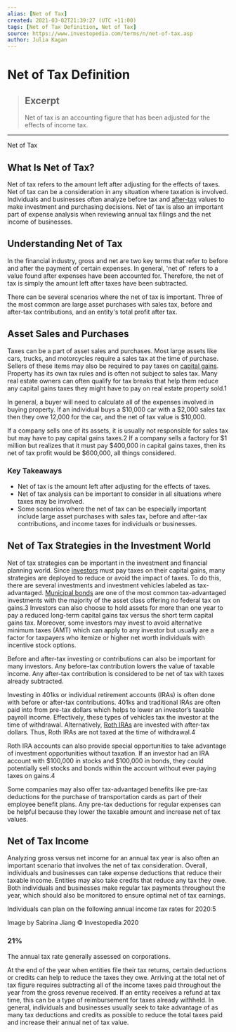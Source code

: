 ```yaml
---
alias: [Net of Tax]
created: 2021-03-02T21:39:27 (UTC +11:00)
tags: [Net of Tax Definition, Net of Tax]
source: https://www.investopedia.com/terms/n/net-of-tax.asp
author: Julia Kagan
---
```


# Net of Tax Definition

> ## Excerpt
> Net of tax is an accounting figure that has been adjusted for the effects of income tax.

---

Net of Tax
## What Is Net of Tax?

Net of tax refers to the amount left after adjusting for the effects of taxes. Net of tax can be a consideration in any situation where taxation is involved. Individuals and businesses often analyze before tax and [after-tax](https://www.investopedia.com/terms/a/aftertaxincome.asp) values to make investment and purchasing decisions. Net of tax is also an important part of expense analysis when reviewing annual tax filings and the net income of businesses. 

## Understanding Net of Tax

In the financial industry, gross and net are two key terms that refer to before and after the payment of certain expenses. In general, 'net of' refers to a value found after expenses have been accounted for. Therefore, the net of tax is simply the amount left after taxes have been subtracted.

There can be several scenarios where the net of tax is important. Three of the most common are large asset purchases with sales tax, before and after-tax contributions, and an entity's total profit after tax.

## Asset Sales and Purchases

Taxes can be a part of asset sales and purchases. Most large assets like cars, trucks, and motorcycles require a sales tax at the time of purchase. Sellers of these items may also be required to pay taxes on [capital gains](https://www.investopedia.com/terms/c/capital_gains_tax.asp). Property has its own tax rules and is often not subject to sales tax. Many real estate owners can often qualify for tax breaks that help them reduce any capital gains taxes they might have to pay on real estate property sold.1

In general, a buyer will need to calculate all of the expenses involved in buying property. If an individual buys a $10,000 car with a $2,000 sales tax then they owe 12,000 for the car, and the net of tax value is $10,000.

If a company sells one of its assets, it is usually not responsible for sales tax but may have to pay capital gains taxes.2 If a company sells a factory for $1 million but realizes that it must pay $400,000 in capital gains taxes, then its net of tax profit would be $600,000, all things considered.

### Key Takeaways

-   Net of tax is the amount left after adjusting for the effects of taxes.
-   Net of tax analysis can be important to consider in all situations where taxes may be involved.
-   Some scenarios where the net of tax can be especially important include large asset purchases with sales tax, before and after-tax contributions, and income taxes for individuals or businesses.

## Net of Tax Strategies in the Investment World

Net of tax strategies can be important in the investment and financial planning world. Since [investors](https://www.investopedia.com/terms/i/investor.asp) must pay taxes on their capital gains, many strategies are deployed to reduce or avoid the impact of taxes. To do this, there are several investments and investment vehicles labeled as tax-advantaged. [Municipal bonds](https://www.investopedia.com/investing/basics-of-municipal-bonds/) are one of the most common tax-advantaged investments with the majority of the asset class offering no federal tax on gains.3 Investors can also choose to hold assets for more than one year to pay a reduced long-term capital gains tax versus the short term capital gains tax. Moreover, some investors may invest to avoid alternative minimum taxes (AMT) which can apply to any investor but usually are a factor for taxpayers who itemize or higher net worth individuals with incentive stock options.   

Before and after-tax investing or contributions can also be important for many investors. Any before-tax contribution lowers the value of taxable income. Any after-tax contribution is considered to be net of tax with taxes already subtracted.

Investing in 401ks or individual retirement accounts (IRAs) is often done with before or after-tax contributions. 401ks and traditional IRAs are often paid into from pre-tax dollars which helps to lower an investor’s taxable payroll income. Effectively, these types of vehicles tax the investor at the time of withdrawal. Alternatively, [Roth IRAs](https://www.investopedia.com/terms/r/rothira.asp) are invested with after-tax dollars. Thus, Roth IRAs are not taxed at the time of withdrawal.4

Roth IRA accounts can also provide special opportunities to take advantage of investment opportunities without taxation. If an investor had an IRA account with $100,000 in stocks and $100,000 in bonds, they could potentially sell stocks and bonds within the account without ever paying taxes on gains.4

Some companies may also offer tax-advantaged benefits like pre-tax deductions for the purchase of transportation cards as part of their employee benefit plans. Any pre-tax deductions for regular expenses can be helpful because they lower the taxable amount and increase net of tax values.

## Net of Tax Income

Analyzing gross versus net income for an annual tax year is also often an important scenario that involves the net of tax consideration. Overall, individuals and businesses can take expense deductions that reduce their taxable income. Entities may also take credits that reduce any tax they owe. Both individuals and businesses make regular tax payments throughout the year, which should also be monitored to ensure optimal net of tax earnings.

Individuals can plan on the following annual income tax rates for 2020:5

Image by Sabrina Jiang © Investopedia 2020

### 21%

The annual tax rate generally assessed on corporations.

At the end of the year when entities file their tax returns, certain deductions or credits can help to reduce the taxes they owe. Arriving at the total net of tax figure requires subtracting all of the income taxes paid throughout the year from the gross revenue received. If an entity receives a refund at tax time, this can be a type of reimbursement for taxes already withheld. In general, individuals and businesses usually seek to take advantage of as many tax deductions and credits as possible to reduce the total taxes paid and increase their annual net of tax value.
